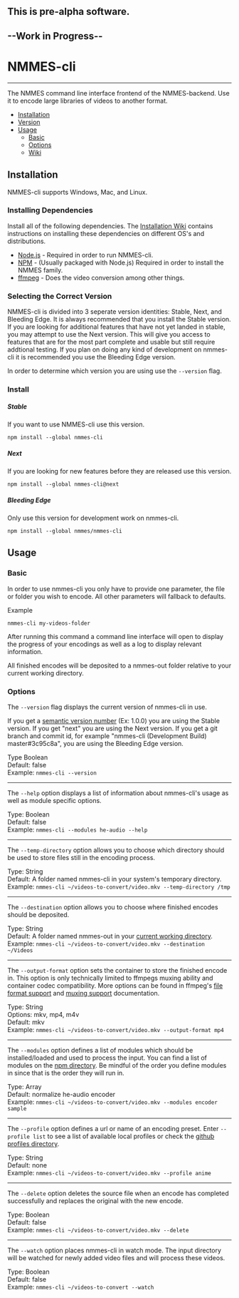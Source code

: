 ## This is pre-alpha software.
## --Work in Progress--

# NMMES-cli
---

The NMMES command line interface frontend of the NMMES-backend. Use it to encode large libraries of videos to another format.

* [Installation](#installation)
* [Version](#version)
* [Usage](#usage)
  * [Basic](#basic)
  * [Options](#options)
  * [Wiki](https://github.com/NMMES/nmmes-cli/wiki)

## Installation

NMMES-cli supports Windows, Mac, and Linux.

### Installing Dependencies
Install all of the following dependencies. The [Installation Wiki](#) contains instructions on installing these dependencies on different OS's and distributions.

- [Node.js](https://nodejs.org/en/) - Required in order to run NMMES-cli.
- [NPM](https://www.npmjs.com/) - (Usually packaged with Node.js) Required in order to install the NMMES family.
- [ffmpeg](https://ffmpeg.org/) - Does the video conversion among other things.

### Selecting the Correct Version
NMMES-cli is divided into 3 seperate version identities: Stable, Next, and Bleeding Edge. It is always recommended that you install the Stable version. If you are looking for additional features that have not yet landed in stable, you may attempt to use the Next version. This will give you access to features that are for the most part complete and usable but still require addtional testing. If you plan on doing any kind of development on nmmes-cli it is recommended you use the Bleeding Edge version.

In order to determine which version you are using use the `--version` flag.

### Install

##### Stable
If you want to use NMMES-cli use this version.
```
npm install --global nmmes-cli
```

##### Next
If you are looking for new features before they are released use this version.
```
npm install --global nmmes-cli@next
```

##### Bleeding Edge
Only use this version for development work on nmmes-cli.
```
npm install --global nmmes/nmmes-cli
```

## Usage

### Basic
In order to use nmmes-cli you only have to provide one parameter, the file or folder you wish to encode. All other parameters will fallback to defaults.

Example
```
nmmes-cli my-videos-folder
```

After running this command a command line interface will open to display the progress of your encodings as well as a log to display relevant information.

All finished encodes will be deposited to a nmmes-out folder relative to your current working directory.


### Options

The `--version` flag displays the current version of nmmes-cli in use.

If you get a [semantic version number](http://semver.org/) (Ex: 1.0.0) you are using the Stable version. If you get "next" you are using the Next version. If you get a git branch and commit id, for example "nmmes-cli (Development Build) master#3c95c8a", you are using the Bleeding Edge version.

Type Boolean<br>
Default: false<br>
Example: `nmmes-cli --version`

---

The `--help` option displays a list of information about nmmes-cli's usage as well as module specific options.

Type: Boolean<br>
Default: false<br>
Example: `nmmes-cli --modules he-audio --help`

---

The `--temp-directory` option allows you to choose which directory should be used to store files still in the encoding process.

Type: String<br>
Default: A folder named nmmes-cli in your system's temporary directory.<br>
Example: `nmmes-cli ~/videos-to-convert/video.mkv --temp-directory /tmp`

---

The `--destination` option allows you to choose where finished encodes should be deposited.

Type: String<br>
Default: A folder named nmmes-out in your [current working directory](https://www.computerhope.com/jargon/c/currentd.htm).<br>
Example: `nmmes-cli ~/videos-to-convert/video.mkv --destination ~/Videos`

---

The `--output-format` option sets the container to store the finished encode in. This option is only technically limited to ffmpegs muxing ability and container codec compatibility. More options can be found in ffmpeg's [file format support](https://www.ffmpeg.org/general.html#File-Formats) and [muxing support](https://ffmpeg.org/ffmpeg-formats.html#Muxers) documentation.

Type: String<br>
Options: mkv, mp4, m4v<br>
Default: mkv<br>
Example: `nmmes-cli ~/videos-to-convert/video.mkv --output-format mp4`

---

The `--modules` option defines a list of modules which should be installed/loaded and used to process the input. You can find a list of modules on the [npm directory](https://www.npmjs.com/search?q=nmmes-module). Be mindful of the order you define modules in since that is the order they will run in.

Type: Array<br>
Default: normalize he-audio encoder<br>
Example: `nmmes-cli ~/videos-to-convert/video.mkv --modules encoder sample`

---

The `--profile` option defines a url or name of an encoding preset. Enter `--profile list` to see a list of available local profiles or check the [github profiles directory](https://github.com/NMMES/nmmes-cli/tree/master/src/profiles).

Type: String<br>
Default: none<br>
Example: `nmmes-cli ~/videos-to-convert/video.mkv --profile anime`

---

The `--delete` option deletes the source file when an encode has completed successfully and replaces the original with the new encode.

Type: Boolean<br>
Default: false<br>
Example: `nmmes-cli ~/videos-to-convert/video.mkv --delete`

---

The `--watch` option places nmmes-cli in watch mode. The input directory will be watched for newly added video files and will process these videos.

Type: Boolean<br>
Default: false<br>
Example: `nmmes-cli ~/videos-to-convert --watch`
